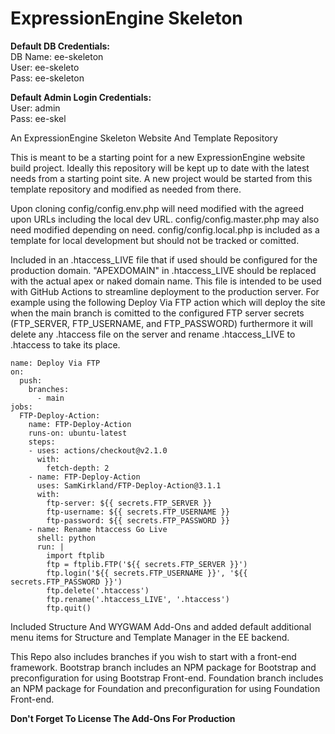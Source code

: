 # ExpressionEngine Skeleton

**Default DB Credentials:**\
DB Name: ee-skeleton\
User: ee-skeleto\
Pass: ee-skeleton

**Default Admin Login Credentials:**\
User: admin\
Pass: ee-skel

An ExpressionEngine Skeleton Website And Template Repository

This is meant to be a starting point for a new ExpressionEngine website build project.
Ideally this repository will be kept up to date with the latest needs from a starting point site.
A new project would be started from this template repository and modified as needed from there.

Upon cloning config/config.env.php will need modified with the agreed upon URLs including the local dev URL.
config/config.master.php may also need modified depending on need.
config/config.local.php is included as a template for local development but should not be tracked or comitted.

Included in an .htaccess_LIVE file that if used should be configured for the production domain. "APEXDOMAIN" in .htaccess_LIVE should be replaced with the actual apex or naked domain name. This file is intended to be used with GitHub Actions to streamline deployment to the production server. For example using the following Deploy Via FTP action which will deploy the site when the main branch is comitted to the configured FTP server secrets (FTP_SERVER, FTP_USERNAME, and FTP_PASSWORD) furthermore it will delete any .htaccess file on the server and rename .htaccess_LIVE to .htaccess to take its place.

```
name: Deploy Via FTP
on:
  push:
    branches:
      - main
jobs:
  FTP-Deploy-Action:
    name: FTP-Deploy-Action
    runs-on: ubuntu-latest
    steps:
    - uses: actions/checkout@v2.1.0
      with:
        fetch-depth: 2
    - name: FTP-Deploy-Action
      uses: SamKirkland/FTP-Deploy-Action@3.1.1
      with:
        ftp-server: ${{ secrets.FTP_SERVER }}
        ftp-username: ${{ secrets.FTP_USERNAME }}
        ftp-password: ${{ secrets.FTP_PASSWORD }}
    - name: Rename htaccess Go Live
      shell: python
      run: |
        import ftplib
        ftp = ftplib.FTP('${{ secrets.FTP_SERVER }}')
        ftp.login('${{ secrets.FTP_USERNAME }}', '${{ secrets.FTP_PASSWORD }}')
        ftp.delete('.htaccess')
        ftp.rename('.htaccess_LIVE', '.htaccess')
        ftp.quit()
```

Included Structure And WYGWAM Add-Ons and added default additional menu items for Structure and Template Manager in the EE backend.

This Repo also includes branches if you wish to start with a front-end framework.
Bootstrap branch includes an NPM package for Bootstrap and preconfiguration for using Bootstrap Front-end.
Foundation branch includes an NPM package for Foundation and preconfiguration for using Foundation Front-end.

**Don't Forget To License The Add-Ons For Production**
